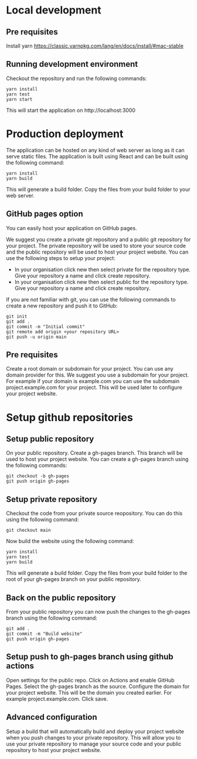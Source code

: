 # Local development

## Pre requisites
Install yarn
https://classic.yarnpkg.com/lang/en/docs/install/#mac-stable

## Running development environment
Checkout the repository and run the following commands:
```
yarn install
yarn test
yarn start
```
This will start the application on http://localhost:3000

# Production deployment
The application can be hosted on any kind of web server as long as it can serve static files. The application is built using React and can be built using the following command:
```
yarn install
yarn build
```
This will generate a build folder. Copy the files from your build folder to your web server.

## GitHub pages option
You can easily host your application on GitHub pages.

We suggest you create a private git repository and a public git repository for your project. The private repository will be used to store your source code and the public repository will be used to host your project website. You can use the following steps to setup your project:
* In your organisation click new then select private for the repository type. Give your repository a name and click create repository. 
* In your organisation click new then select public for the repository type. Give your repository a name and click create repository.

If you are not familiar with git, you can use the following commands to create a new repository and push it to GitHub:
```
git init
git add .
git commit -m "Initial commit"
git remote add origin <your repository URL>
git push -u origin main
```
## Pre requisites
Create a root domain or subdomain for your project. You can use any domain provider for this. We suggest you use a subdomain for your project. For example if your domain is example.com you can use the subdomain project.example.com for your project. This will be used later to configure your project website.

# Setup github repositories

## Setup public repository
On your public repository. Create a gh-pages branch. This branch will be used to host your project website. You can create a gh-pages branch using the following commands:
```
git checkout -b gh-pages
git push origin gh-pages
```
## Setup private repository
Checkout the code from your private source reopository. You can do this using the following command:
```
git checkout main
```
Now build the website using the following command:
```
yarn install
yarn test
yarn build
```
This will generate a build folder. Copy the files from your build folder to the root of your gh-pages branch on your public repository.

## Back on the public repository
From your public repository you can now push the changes to the gh-pages branch using the following command:
```
git add .
git commit -m "Build website"
git push origin gh-pages
```
## Setup push to gh-pages branch using github actions
Open settings for the public repo. Click on Actions and enable GitHub Pages. Select the gh-pages branch as the source. Configure the domain for your project website. This will be the domain you created earlier. For example project.example.com. Click save.

## Advanced configuration
Setup a build that will automatically build and deploy your project website when you push changes to your private repository. This will allow you to use your private repository to manage your source code and your public repository to host your project website.